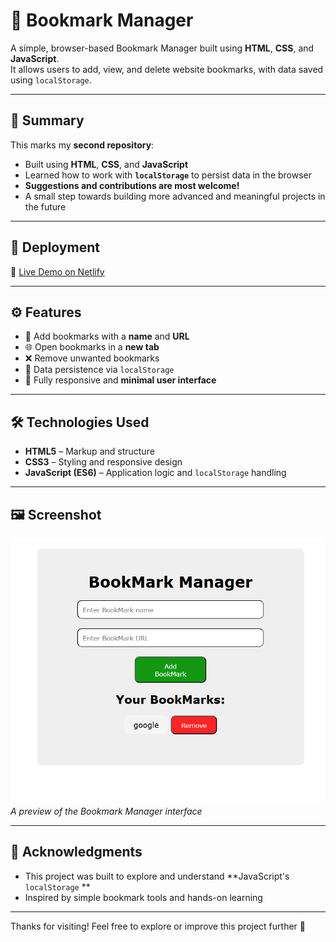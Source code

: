 # 🔖 Bookmark Manager

A simple, browser-based Bookmark Manager built using **HTML**, **CSS**, and **JavaScript**.  
It allows users to add, view, and delete website bookmarks, with data saved using `localStorage`.

---

## 📌 Summary

This marks my **second repository**:

- Built using **HTML**, **CSS**, and **JavaScript**
- Learned how to work with **`localStorage`** to persist data in the browser
- **Suggestions and contributions are most welcome!**
- A small step towards building more advanced and meaningful projects in the future

---

## 🚀 Deployment

🔗 [Live Demo on Netlify](https://ayeshasbookmarkmanager.netlify.app/)

---

## ⚙️ Features

- 🔗 Add bookmarks with a **name** and **URL**
- 🌐 Open bookmarks in a **new tab**
- ❌ Remove unwanted bookmarks
- 💾 Data persistence via `localStorage`
- 📱 Fully responsive and **minimal user interface**

---

## 🛠 Technologies Used

- **HTML5** – Markup and structure
- **CSS3** – Styling and responsive design
- **JavaScript (ES6)** – Application logic and `localStorage` handling

---

## 🖼 Screenshot

![App Screenshot](Screenshot.png)  
*A preview of the Bookmark Manager interface*

---

## 🙏 Acknowledgments

- This project was built to explore and understand **JavaScript's `localStorage` **
- Inspired by simple bookmark tools and hands-on learning

---

Thanks for visiting! Feel free to explore or improve this project further 🚀
